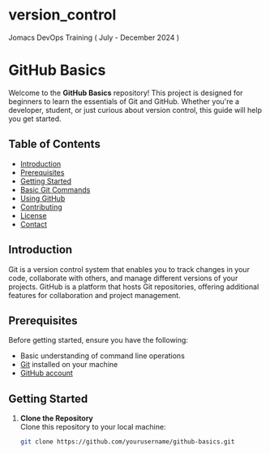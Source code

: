 # version_control
Jomacs DevOps Training ( July - December  2024 )

# GitHub Basics

Welcome to the **GitHub Basics** repository! This project is designed for beginners to learn the essentials of Git and GitHub. Whether you're a developer, student, or just curious about version control, this guide will help you get started.

## Table of Contents

- [Introduction](#introduction)
- [Prerequisites](#prerequisites)
- [Getting Started](#getting-started)
- [Basic Git Commands](#basic-git-commands)
- [Using GitHub](#using-github)
- [Contributing](#contributing)
- [License](#license)
- [Contact](#contact)

## Introduction

Git is a version control system that enables you to track changes in your code, collaborate with others, and manage different versions of your projects. GitHub is a platform that hosts Git repositories, offering additional features for collaboration and project management.

## Prerequisites

Before getting started, ensure you have the following:

- Basic understanding of command line operations
- [Git](https://git-scm.com/book/en/v2/Getting-Started-Installing-Git) installed on your machine
- [GitHub account](https://github.com/join)

## Getting Started

1. **Clone the Repository**  
   Clone this repository to your local machine:
   ```bash
   git clone https://github.com/yourusername/github-basics.git
